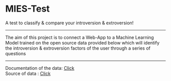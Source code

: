 
# MIES-Test

A test to classify & compare your introversion & extroversion!

---

The aim of this project is to connect a Web-App to a Machine Learning Model trained on the open source data provided below which will identify the introversion & extroversion factors of the user through a series of questions

---

Documentation of the data: [Click](https://openpsychometrics.org/tests/MIES/development/)  
Source of data : [Click](https://openpsychometrics.org/_rawdata/MIES_Dev_Data.zip)


